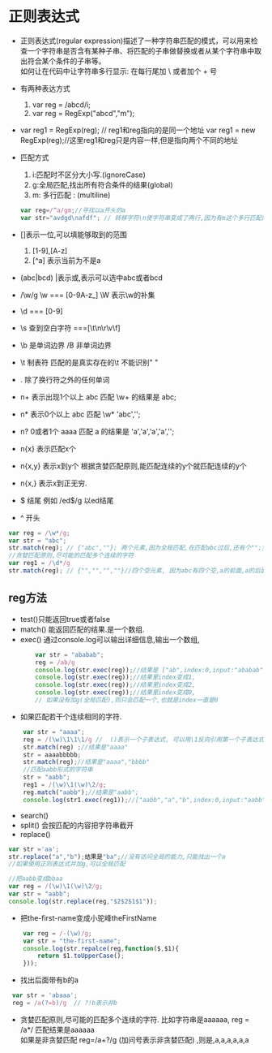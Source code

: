 # 正则表达式
* 正则表达式(regular expression)描述了一种字符串匹配的模式，可以用来检查一个字符串是否含有某种子串、将匹配的子串做替换或者从某个字符串中取出符合某个条件的子串等。  
如何让在代码中让字符串多行显示: 在每行尾加 \ 或者加个 + 号

* 有两种表达方式
    1. var reg = /abcd/i;
    2. var reg = RegExp("abcd","m");
*   
    var reg1 = RegExp(reg); // reg1和reg指向的是同一个地址
    var reg1 = new RegExp(reg);//这里reg1和reg只是内容一样,但是指向两个不同的地址
* 匹配方式
    1. i:匹配时不区分大小写.(ignoreCase)
    2. g:全局匹配,找出所有符合条件的结果(global)
    3. m: 多行匹配 : (multiline)
    ```js
    var reg=/^a/gm;//寻找以a开头的a
    var str="avdgd\nafdf"; // 转移字符\n使字符串变成了两行,因为有m这个多行匹配的属性,所以两个a都会被匹配出来
    ```


* []表示一位,可以填能够取到的范围
    1. [1-9],[A-z]
    2. [^a] 表示当前为不是a 
* (abc|bcd)   |表示或,表示可以选中abc或者bcd
* /\w/g    \w === [0-9A-z_]   \W 表示\w的补集
* \d  === [0-9] 
* \s  查到空白字符  ===[\t\n\r\v\f]
* \b 是单词边界  /B 非单词边界
* \t 制表符 匹配的是真实存在的\t    不能识别" "
* \. 除了换行符之外的任何单词
* n+ 表示出现1个以上  abc 匹配 \w+ 的结果是 abc;
* n* 表示0个以上   abc 匹配 \w*  'abc','';
* n? 0或者1个   aaaa 匹配 a 的结果是 'a','a','a','a','';
* n{x} 表示匹配x个  
* n{x,y} 表示x到y个 根据贪婪匹配原则,能匹配连续的y个就匹配连续的y个
* n{x,} 表示x到正无穷.
* $  结尾 例如 /ed$/g  以ed结尾
* ^  开头 
```js
var reg = /\w*/g;
var str = "abc";
str.match(reg); // {"abc",""}; 两个元素,因为全局匹配,在匹配abc过后,还有个"";空字符串
//贪婪匹配原则,尽可能的匹配多个连续的字符
var reg1 = /\d*/g
str.match(reg); // {"","","",""}//四个空元素, 因为abc有四个空,a的前面,a的后面,b的后面,c的后面.

```
## reg方法
* test()只能返回true或者false
* match() 能返回匹配的结果.是一个数组.
* exec()  通过console.log可以输出详细信息,输出一个数组,
    ```js
        var str = "ababab";
        reg = /ab/g
        console.log(str.exec(reg));//结果是 ["ab",index:0,input:"ababab"];
        console.log(str.exec(reg));//结果里index变成1,
        console.log(str.exec(reg));//结果里index变成2,
        console.log(str.exec(reg));//结果里index变成0,
        // 如果没有加g(全局匹配),则只会匹配一个,也就是index一直是0
    ````
* 如果匹配若干个连续相同的字符.
```js
    var str = "aaaa";
    reg = /(\w)\1\1\1/g //  ()表示一个子表达式, 可以用\1反向引用第一个子表达式, \2 表示引用第二个子表达式 依次类推
    str.match(reg) ;//结果是"aaaa"
    str = aaaabbbbb; 
    str.match(reg);//结果是"aaaa","bbbb"
    //匹配aabb形式的字符串
    str = "aabb";
    reg1 = /(\w)\1(\w)\2/g;
    reg.match("aabb");//结果是"aabb";
    console.log(str1.exec(reg1));//["aabb","a","b",index:0,input:"aabb"]
```
* search()  
* split() 会按匹配的内容把字符串截开
* replace()  
```js
var str ='aa';
str.replace("a","b");结果是"ba";//没有访问全局的能力,只能找出一个a
//如果使用正则表达式并加g,可以全局匹配

//把aabb变成bbaa
var reg = /(\w)\1(\w)\2/g;
var str = "aabb";
console.log(str.replace(reg,"$2$2$1$1"));
```
* 把the-first-name变成小驼峰theFirstName
```js
    var reg = /-(\w)/g;
    var str = "the-first-name";
    console.log(str.repalce(reg,function($,$1){
        return $1.toUpperCase();
    }));
```
* 找出后面带有b的a  
```js
 var str = 'abaaa';
 reg = /a(?=b)/g  // ?!b表示非b
```
* 贪婪匹配原则,尽可能的匹配多个连续的字符.
比如字符串是aaaaaa, reg = /a*/  匹配结果是aaaaaa  
如果是非贪婪匹配 reg=/a+?/g  (加问号表示非贪婪匹配)
,则是,a,a,a,a,a,a

